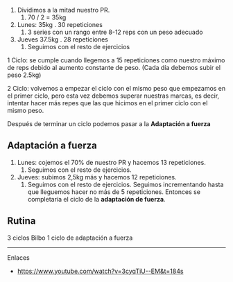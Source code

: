 

1. Dividimos a la mitad nuestro PR.
	1. 70 / 2 = 35kg
2. Lunes: 35kg . 30 repeticiones
	1. 3 series con un rango entre 8-12 reps con un peso adecuado
3. Jueves 37.5kg . 28 repeticiones
	1. Seguimos con el resto de ejercicios

1 Ciclo: se cumple cuando llegemos a 15 repeticiones como nuestro máximo de reps debido al aumento constante de peso. (Cada día debemos subir el peso 2.5kg)

2 Ciclo: volvemos a empezar el ciclo con el mismo peso que empezamos en el primer ciclo, pero esta vez debemos superar nuestras marcas, es decir, intentar hacer más repes que las que hicimos en el primer ciclo con el mismo peso.


Después de terminar un ciclo podemos pasar a la **Adaptación a fuerza**

## Adaptación a fuerza

1. Lunes: cojemos el 70% de nuestro PR y hacemos 13 repeticiones.
	1. Seguimos con el resto de ejercicios.
2. Jueves: subimos 2,5kg más y hacemos 12 repeticiones.
	1. Seguimos con el resto de ejercicios.
Seguimos incrementando hasta que lleguemos hacer no más de 5 repeticiones. Entonces se completaría el ciclo de la **adaptación de fuerza**.



## Rutina
3 ciclos Bilbo
1 ciclo de adaptación a fuerza

-----
Enlaces

- https://www.youtube.com/watch?v=3cyqTiU--EM&t=184s